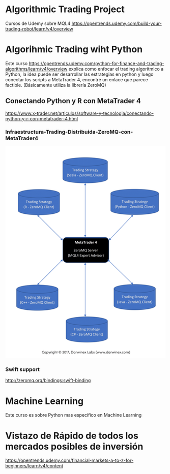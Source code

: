 # Algorithmic Trading Project

Cursos de Udemy sobre MQL4 
https://opentrends.udemy.com/build-your-trading-robot/learn/v4/overview

# Algorihmic Trading wiht Python 
Este curso https://opentrends.udemy.com/python-for-finance-and-trading-algorithms/learn/v4/overview explica como enfocar el trading algoritmico a Python, la idea puede ser desarrollar las estrategias en python y luego conectar los scripts a MetaTrader 4, encontré un enlace que parece factible. (Básicamente utiliza la librería ZeroMQ)

## Conectando Python y R con MetaTrader 4
https://www.x-trader.net/articulos/software-y-tecnologia/conectando-python-y-r-con-metatrader-4.html

### Infraestructura-Trading-Distribuida-ZeroMQ-con-MetaTrader4
![](/Documentation/Infraestructura-Trading-Distribuida-ZeroMQ-con-MetaTrader4.png)

### Swift support
http://zeromq.org/bindings:swift-binding

# Machine Learning

Este curso es sobre Python mas especifico en Machine Learning

# Vistazo de Rápido de todos los mercados posibles de inversión

https://opentrends.udemy.com/financial-markets-a-to-z-for-beginners/learn/v4/content

